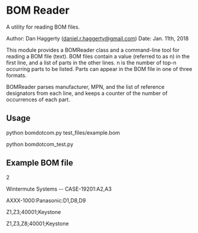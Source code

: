 # BOM Reader
A utility for reading BOM files.

Author: Dan Haggerty (daniel.r.haggerty@gmail.com)
Date: Jan. 11th, 2018

This module provides a BOMReader class and a command-line tool for reading a
BOM file (text). BOM files contain a value (referred to as n) in the first
line, and a list of parts in the other lines. n is the number of top-n
occurring parts to be listed. Parts can appear in the BOM file in one of three
formats.

BOMReader parses manufacturer, MPN, and the list of reference designators
from each line, and keeps a counter of the number of occurrences of
each part.

## Usage
python bomdotcom.py test_files/example.bom

python bomdotcom_test.py

## Example BOM file
2

Wintermute Systems -- CASE-19201:A2,A3

AXXX-1000:Panasonic:D1,D8,D9

Z1,Z3;40001;Keystone

Z1,Z3,Z8;40001;Keystone

